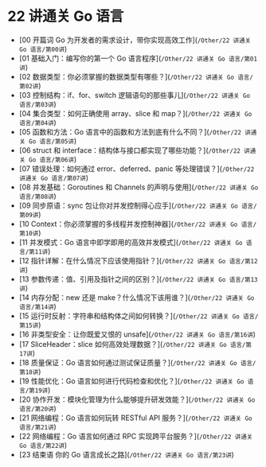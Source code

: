 # 22 讲通关 Go 语言

- \[00 开篇词 Go 为开发者的需求设计，带你实现高效工作\](`/Other/22 讲通关 Go 语言/第00讲`)
- \[01 基础入门：编写你的第一个 Go 语言程序\](`/Other/22 讲通关 Go 语言/第01讲`)
- \[02 数据类型：你必须掌握的数据类型有哪些？\](`/Other/22 讲通关 Go 语言/第02讲`)
- \[03 控制结构：if、for、switch 逻辑语句的那些事儿\](`/Other/22 讲通关 Go 语言/第03讲`)
- \[04 集合类型：如何正确使用 array、slice 和 map？\](`/Other/22 讲通关 Go 语言/第04讲`)
- \[05 函数和方法：Go 语言中的函数和方法到底有什么不同？\](`/Other/22 讲通关 Go 语言/第05讲`)
- \[06 struct 和 interface：结构体与接口都实现了哪些功能？\](`/Other/22 讲通关 Go 语言/第06讲`)
- \[07 错误处理：如何通过 error、deferred、panic 等处理错误？\](`/Other/22 讲通关 Go 语言/第07讲`)
- \[08 并发基础：Goroutines 和 Channels 的声明与使用\](`/Other/22 讲通关 Go 语言/第08讲`)
- \[09 同步原语：sync 包让你对并发控制得心应手\](`/Other/22 讲通关 Go 语言/第09讲`)
- \[10 Context：你必须掌握的多线程并发控制神器\](`/Other/22 讲通关 Go 语言/第10讲`)
- \[11 并发模式：Go 语言中即学即用的高效并发模式\](`/Other/22 讲通关 Go 语言/第11讲`)
- \[12 指针详解：在什么情况下应该使用指针？\](`/Other/22 讲通关 Go 语言/第12讲`)
- \[13 参数传递：值、引用及指针之间的区别？\](`/Other/22 讲通关 Go 语言/第13讲`)
- \[14 内存分配：new 还是 make？什么情况下该用谁？\](`/Other/22 讲通关 Go 语言/第14讲`)
- \[15 运行时反射：字符串和结构体之间如何转换？\](`/Other/22 讲通关 Go 语言/第15讲`)
- \[16 非类型安全：让你既爱又恨的 unsafe\](`/Other/22 讲通关 Go 语言/第16讲`)
- \[17 SliceHeader：slice 如何高效处理数据？\](`/Other/22 讲通关 Go 语言/第17讲`)
- \[18 质量保证：Go 语言如何通过测试保证质量？\](`/Other/22 讲通关 Go 语言/第18讲`)
- \[19 性能优化：Go 语言如何进行代码检查和优化？\](`/Other/22 讲通关 Go 语言/第19讲`)
- \[20 协作开发：模块化管理为什么能够提升研发效能？\](`/Other/22 讲通关 Go 语言/第20讲`)
- \[21 网络编程：Go 语言如何玩转 RESTful API 服务？\](`/Other/22 讲通关 Go 语言/第21讲`)
- \[22 网络编程：Go 语言如何通过 RPC 实现跨平台服务？\](`/Other/22 讲通关 Go 语言/第22讲`)
- \[23 结束语 你的 Go 语言成长之路\](`/Other/22 讲通关 Go 语言/第23讲`)
